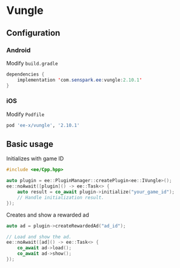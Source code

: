 # Vungle
## Configuration
### Android
Modify `build.gradle`
```java
dependencies {
    implementation 'com.senspark.ee:vungle:2.10.1'
}
```

### iOS
Modify `Podfile`
```ruby
pod 'ee-x/vungle', '2.10.1'
```

## Basic usage
Initializes with game ID
```cpp
#include <ee/Cpp.hpp>

auto plugin = ee::PluginManager::createPlugin<ee::IVungle>();
ee::noAwait([plugin]() -> ee::Task<> {
    auto result = co_await plugin->initialize("your_game_id");
    // Handle initialization result.
});
```

Creates and show a rewarded ad
```cpp
auto ad = plugin->createRewardedAd("ad_id");

// Load and show the ad.
ee::noAwait([ad]() -> ee::Task<> {
    co_await ad->load();
    co_await ad->show();
});
```